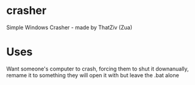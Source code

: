 # crasher
Simple Windows Crasher - made by ThatZiv (Zua)

# Uses 
Want someone's computer to crash, forcing them to shut it downanually, remame it to something they will open it with but leave the 
.bat alone
